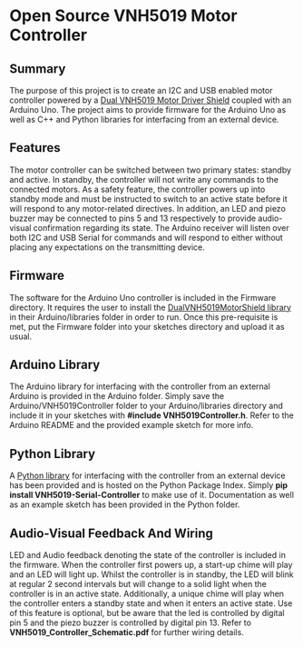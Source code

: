 # Open Source VNH5019 Motor Controller

## Summary
The purpose of this project is to create an I2C and USB enabled motor controller powered by a [Dual VNH5019 Motor Driver
Shield](https://www.pololu.com/product/2507) coupled with an Arduino Uno. The project aims to provide firmware for the Arduino
Uno as well as C++ and Python libraries for interfacing from an external device.

## Features
The motor controller can be switched between two primary states: standby and active. In standby, the controller will not
write any commands to the connected motors. As a safety feature, the controller powers up into standby mode and must be 
instructed to switch to an active state before it will respond to any motor-related directives. In addition, an LED and 
piezo buzzer may be connected to pins 5 and 13 respectively to provide audio-visual confirmation regarding its state. The
Arduino receiver will listen over both I2C and USB Serial for commands and will respond to either without placing any 
expectations on the transmitting device.

## Firmware
The software for the Arduino Uno controller is included in the Firmware directory. It requires the user to install the
[DualVNH5019MotorShield library](https://github.com/pololu/dual-vnh5019-motor-shield) in their Arduino/libraries folder
in order to run. Once this pre-requisite is met, put the Firmware folder into your sketches directory and upload it as usual.

## Arduino Library
The Arduino library for interfacing with the controller from an external Arduino is provided in the Arduino folder. Simply 
save the Arduino/VNH5019Controller folder to your Arduino/libraries directory and include it in your sketches with **#include 
VNH5019Controller.h**. Refer to the Arduino README and the provided example sketch for more info.

## Python Library
A [Python library](https://pypi.org/project/VNH5019-Serial-Controller/) for interfacing with the controller from an external 
device has been provided and is hosted on the Python Package Index. Simply **pip install VNH5019-Serial-Controller** to make
use of it. Documentation as well as an example sketch has been provided in the Python folder.

## Audio-Visual Feedback And Wiring
LED and Audio feedback denoting the state of the controller is included in the firmware. When
the controller first powers up, a start-up chime will play and an LED will light up. Whilst the controller
is in standby, the LED will blink at regular 2 second intervals but will change to a solid light when the controller
is in an active state. Additionally, a unique chime will play when the controller enters a standby state and when
it enters an active state. Use of this feature is optional, but be aware that the led is controlled
by digital pin 5 and the piezo buzzer is controlled by digital pin 13. Refer to **VNH5019_Controller_Schematic.pdf**
for further wiring details.
